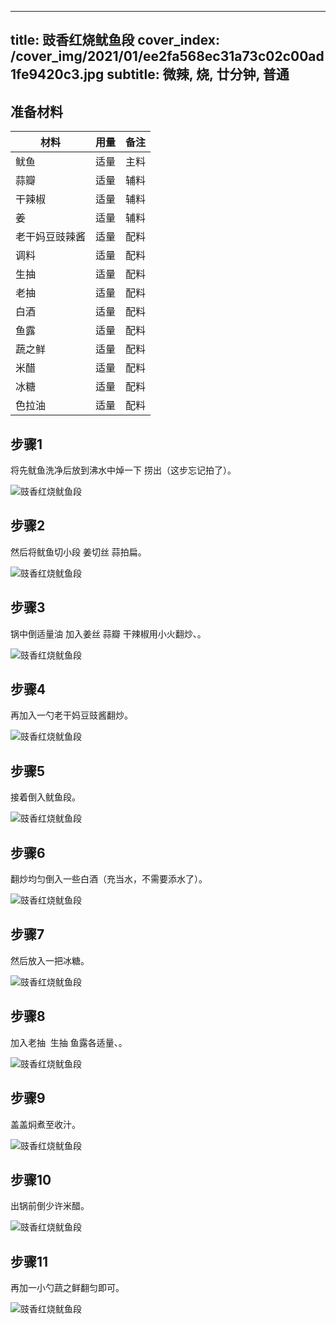 
---
title: 豉香红烧鱿鱼段
cover_index: /cover_img/2021/01/ee2fa568ec31a73c02c00ad1fe9420c3.jpg
subtitle: 微辣, 烧, 廿分钟, 普通
---

## 准备材料

| 材料     | 用量 | 备注|
| ------- | ----- | --- |
| 鱿鱼 | 适量| 主料 |
| 蒜瓣 | 适量| 辅料 |
| 干辣椒 | 适量| 辅料 |
| 姜 | 适量| 辅料 |
| 老干妈豆豉辣酱 | 适量| 配料 |
| 调料 | 适量| 配料 |
| 生抽 | 适量| 配料 |
| 老抽 | 适量| 配料 |
| 白酒 | 适量| 配料 |
| 鱼露 | 适量| 配料 |
| 蔬之鲜 | 适量| 配料 |
| 米醋 | 适量| 配料 |
| 冰糖 | 适量| 配料 |
| 色拉油 | 适量| 配料 |

## 步骤1

将先鱿鱼洗净后放到沸水中焯一下 捞出（这步忘记拍了）。

![豉香红烧鱿鱼段](https://i8.meishichina.com/attachment/recipe/201009/201009301728153.JPG?x-oss-process=style/p320) 

## 步骤2

然后将鱿鱼切小段 姜切丝 蒜拍扁。

![豉香红烧鱿鱼段](https://i8.meishichina.com/attachment/recipe/201009/201009301729153.JPG?x-oss-process=style/p320) 

## 步骤3

锅中倒适量油 加入姜丝 蒜瓣 干辣椒用小火翻炒、。

![豉香红烧鱿鱼段](https://i8.meishichina.com/attachment/recipe/201009/201009301729555.JPG?x-oss-process=style/p320) 

## 步骤4

再加入一勺老干妈豆豉酱翻炒。

![豉香红烧鱿鱼段](https://i8.meishichina.com/attachment/recipe/201009/201009301730154.JPG?x-oss-process=style/p320) 

## 步骤5

接着倒入鱿鱼段。

![豉香红烧鱿鱼段](https://i8.meishichina.com/attachment/recipe/201009/201009301730369.JPG?x-oss-process=style/p320) 

## 步骤6

翻炒均匀倒入一些白酒（充当水，不需要添水了）。

![豉香红烧鱿鱼段](https://i8.meishichina.com/attachment/recipe/201009/201009301730590.JPG?x-oss-process=style/p320) 

## 步骤7

然后放入一把冰糖。

![豉香红烧鱿鱼段](https://i8.meishichina.com/attachment/recipe/201009/201009301731177.JPG?x-oss-process=style/p320) 

## 步骤8

加入老抽  生抽 鱼露各适量、。

![豉香红烧鱿鱼段](https://i8.meishichina.com/attachment/recipe/201009/201009301731401.JPG?x-oss-process=style/p320) 

## 步骤9

盖盖焖煮至收汁。

![豉香红烧鱿鱼段](https://i8.meishichina.com/attachment/recipe/201009/201009301732062.JPG?x-oss-process=style/p320) 

## 步骤10

出锅前倒少许米醋。

![豉香红烧鱿鱼段](https://i8.meishichina.com/attachment/recipe/201009/201009301732265.JPG?x-oss-process=style/p320) 

## 步骤11

再加一小勺蔬之鲜翻匀即可。

![豉香红烧鱿鱼段](https://i8.meishichina.com/attachment/recipe/201009/201009301732435.JPG?x-oss-process=style/p320) 

